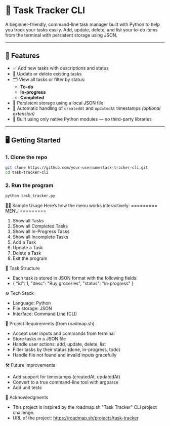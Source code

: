 # 🧾 Task Tracker CLI

A beginner-friendly, command-line task manager built with Python to help you track your tasks easily. Add, update, delete, and list your to-do items from the terminal with persistent storage using JSON.

---

## 🚀 Features

- ✅ Add new tasks with descriptions and status
- 🔄 Update or delete existing tasks
- 🗂️ View all tasks or filter by status:
  - **To-do**
  - **In-progress**
  - **Completed**
- 💾 Persistent storage using a local JSON file
- 📆 Automatic handling of `createdAt` and `updatedAt` timestamps *(optional extension)*
- 🧱 Built using only native Python modules — no third-party libraries

---

## 🖥️ Getting Started


### 1. Clone the repo

```bash
git clone https://github.com/your-username/task-tracker-cli.git
cd task-tracker-cli
```

### 2. Run the program

```bash
python task_tracker.py
```


🧑‍💻 Sample Usage
Here’s how the menu works interactively:
========= MENU =========
1. Show all Tasks
2. Show all Completed Tasks
3. Show all In-Progress Tasks
4. Show all Incomplete Tasks
5. Add a Task
6. Update a Task
7. Delete a Task
8. Exit the program


📁 Task Structure
- Each task is stored in JSON format with the following fields:
- {
  "id": 1,
  "desc": "Buy groceries",
  "status": "in-progress"
}


⚙️ Tech Stack
- Language: Python
- File storage: JSON
- Interface: Command Line (CLI)


📌 Project Requirements (from roadmap.sh)
- Accept user inputs and commands from terminal
- Store tasks in a JSON file
- Handle user actions: add, update, delete, list
- Filter tasks by their status (done, in-progress, todo)
- Handle file not found and invalid inputs gracefully


🛠️ Future Improvements
- Add support for timestamps (createdAt, updatedAt)
- Convert to a true command-line tool with argparse
- Add unit tests


 🙌 Acknowledgments
- This project is inspired by the roadmap.sh "Task Tracker" CLI project challenge.
- URL of the project: https://roadmap.sh/projects/task-tracker
